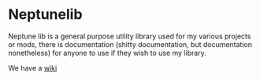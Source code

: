 # Neptunelib

Neptune lib is a general purpose utility library used for my various projects or mods, there is documentation (shitty documentation, but documentation nonetheless) for anyone to use if they wish to use my library.

We have a [wiki](https://github.com/Neptune-Development-Group/neptunelib/wiki)